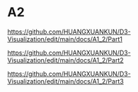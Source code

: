 # A2
 
https://github.com/HUANGXUANKUN/D3-Visualization/edit/main/docs/A1_2/Part1

https://github.com/HUANGXUANKUN/D3-Visualization/edit/main/docs/A1_2/Part2

https://github.com/HUANGXUANKUN/D3-Visualization/edit/main/docs/A1_2/Part3
